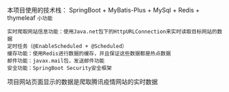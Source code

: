 本项目使用的技术栈：
SpringBoot + MyBatis-Plus + MySql + Redis + thymeleaf
```小功能```
```
实时爬取网站信息功能：使用Java.net包下的HttpURLConnection来实时读取目标网站的数据
定时任务（@EnableScheduled + @Scheduled）
缓存功能：使用Redis进行数据的缓存，并且保证这些数据都是热点数据
邮件功能：javax.mail包，发送邮件功能
安全功能：SpringBoot Security安全框架
```
项目网站页面显示的数据是爬取腾讯疫情网站的实时数据







